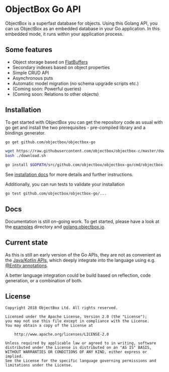ObjectBox Go API
================
ObjectBox is a superfast database for objects.
Using this Golang API, you can us ObjectBox as an embedded database in your Go application.
In this embedded mode, it runs within your application process.

Some features
-------------
* Object storage based on [FlatBuffers](https://google.github.io/flatbuffers/)
* Secondary indexes based on object properties
* Simple CRUD API
* Asynchronous puts
* Automatic model migration (no schema upgrade scripts etc.) 
* (Coming soon: Powerful queries) 
* (Coming soon: Relations to other objects) 

Installation
------------
To get started with ObjectBox you can get the repository code as usual with go get 
and install the two prerequisites - pre-compiled library and a bindings generator.

```bash
go get github.com/objectbox/objectbox-go

wget https://raw.githubusercontent.com/objectbox/objectbox-c/master/download.sh
bash ./download.sh

go install $GOPATH/src/github.com/objectbox/objectbox-go/cmd/objectbox-gogen/
```

See [installation docs](https://golang.objectbox.io/install) for more details and further instructions.

Additionally, you can run tests to validate your installation
```bash
go test github.com/objectbox/objectbox-go/...
```

Docs
----
Documentation is still on-going work.
To get started, please have a look at the [examples](examples) directory and [golang.objectbox.io](https://golang.objectbox.io).

Current state
-------------
As this is still an early version of the Go APIs, they are not as convenient as the [Java/Kotlin APIs](https://docs.objectbox.io/),
which deeply integrate into the language using e.g. [@Entity annotations](https://docs.objectbox.io/entity-annotations).

A better language integration could be build based on reflection, code generation, or a combination of both.

License
-------
    Copyright 2018 ObjectBox Ltd. All rights reserved.
    
    Licensed under the Apache License, Version 2.0 (the "License");
    you may not use this file except in compliance with the License.
    You may obtain a copy of the License at
    
        http://www.apache.org/licenses/LICENSE-2.0
    
    Unless required by applicable law or agreed to in writing, software
    distributed under the License is distributed on an "AS IS" BASIS,
    WITHOUT WARRANTIES OR CONDITIONS OF ANY KIND, either express or implied.
    See the License for the specific language governing permissions and
    limitations under the License.

